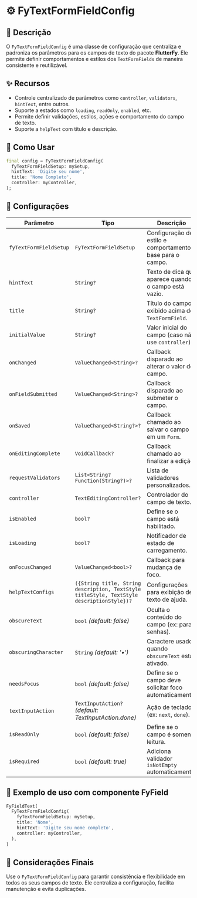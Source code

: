 # ⚙️ FyTextFormFieldConfig

## 📖 Descrição

O `FyTextFormFieldConfig` é uma classe de configuração que centraliza e padroniza os parâmetros para os campos de texto do pacote **FlutterFy**. Ele permite definir comportamentos e estilos dos `TextFormFields` de maneira consistente e reutilizável.

## ✨ Recursos

- Controle centralizado de parâmetros como `controller`, `validators`, `hintText`, entre outros.
- Suporte a estados como `loading`, `readOnly`, `enabled`, etc.
- Permite definir validações, estilos, ações e comportamento do campo de texto.
- Suporte a `helpText` com título e descrição.

## 🚀 Como Usar

```dart
final config = FyTextFormFieldConfig(
  fyTextFormFieldSetup: mySetup,
  hintText: 'Digite seu nome',
  title: 'Nome Completo',
  controller: myController,
);
```

## 🔧 Configurações

| Parâmetro            | Tipo                                                                                      | Descrição                                                 |
| -------------------- | ----------------------------------------------------------------------------------------- | --------------------------------------------------------- |
| `fyTextFormFieldSetup` | `FyTextFormFieldSetup`                                                                      | Configuração de estilo e comportamento base para o campo. |
| `hintText`           | `String?`                                                                                 | Texto de dica que aparece quando o campo está vazio.      |
| `title`              | `String?`                                                                                 | Título do campo, exibido acima do `TextFormField`.        |
| `initialValue`       | `String?`                                                                                 | Valor inicial do campo (caso não use `controller`).       |
| `onChanged`          | `ValueChanged<String>?`                                                                   | Callback disparado ao alterar o valor do campo.           |
| `onFieldSubmitted`   | `ValueChanged<String>?`                                                                   | Callback disparado ao submeter o campo.                   |
| `onSaved`            | `ValueChanged<String?>?`                                                                  | Callback chamado ao salvar o campo em um `Form`.          |
| `onEditingComplete`  | `VoidCallback?`                                                                           | Callback chamado ao finalizar a edição.                   |
| `requestValidators`  | `List<String? Function(String?)>?`                                                        | Lista de validadores personalizados.                      |
| `controller`         | `TextEditingController?`                                                                  | Controlador do campo de texto.                            |
| `isEnabled`          | `bool?`                                                                                   | Define se o campo está habilitado.                        |
| `isLoading`          | `bool?`                                                                                   | Notificador de estado de carregamento.                    |
| `onFocusChanged`     | `ValueChanged<bool>?`                                                                     | Callback para mudança de foco.                            |
| `helpTextConfigs`    | `({String title, String description, TextStyle titleStyle, TextStyle descriptionStyle})?` | Configurações para exibição de texto de ajuda.            |
| `obscureText`        | `bool` *(default: false)*                                                                 | Oculta o conteúdo do campo (ex: para senhas).             |
| `obscuringCharacter` | `String` *(default: '•')*                                                                 | Caractere usado quando `obscureText` está ativado.        |
| `needsFocus`         | `bool` *(default: false)*                                                                 | Define se o campo deve solicitar foco automaticamente.    |
| `textInputAction`    | `TextInputAction?` *(default: TextInputAction.done)*                                      | Ação de teclado (ex: `next`, `done`).                     |
| `isReadOnly`         | `bool` *(default: false)*                                                                 | Define se o campo é somente leitura.                      |
| `isRequired`         | `bool` *(default: true)*                                                                  | Adiciona validador `isNotEmpty` automaticamente.          |

## 🧪 Exemplo de uso com componente FyField

```dart
FyFieldText(
  FyTextFormFieldConfig(
    fyTextFormFieldSetup: mySetup,
    title: 'Nome',
    hintText: 'Digite seu nome completo',
    controller: myController,
  ),
)
```

## 📌 Considerações Finais

Use o `FyTextFormFieldConfig` para garantir consistência e flexibilidade em todos os seus campos de texto. Ele centraliza a configuração, facilita manutenção e evita duplicações.
